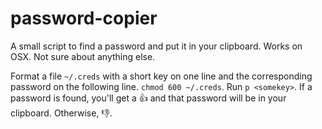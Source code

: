 # password-copier
A small script to find a password and put it in your clipboard. Works on OSX. Not sure about anything else.

Format a file `~/.creds` with a short key on one line and the corresponding password on the following line. `chmod 600 ~/.creds`. Run `p <somekey>`. If a password is found, you'll get a 👍 and that password will be in your clipboard. Otherwise, 👎.
